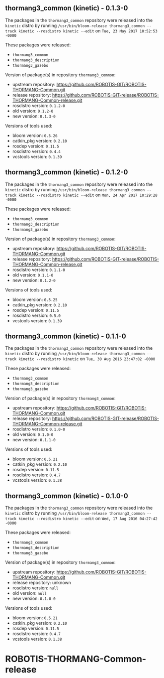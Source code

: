 ## thormang3_common (kinetic) - 0.1.3-0

The packages in the `thormang3_common` repository were released into the `kinetic` distro by running `/usr/bin/bloom-release thormang3_common --track kinetic --rosdistro kinetic --edit` on `Tue, 23 May 2017 10:52:53 -0000`

These packages were released:
- `thormang3_common`
- `thormang3_description`
- `thormang3_gazebo`

Version of package(s) in repository `thormang3_common`:

- upstream repository: https://github.com/ROBOTIS-GIT/ROBOTIS-THORMANG-Common.git
- release repository: https://github.com/ROBOTIS-GIT-release/ROBOTIS-THORMANG-Common-release.git
- rosdistro version: `0.1.2-0`
- old version: `0.1.2-0`
- new version: `0.1.3-0`

Versions of tools used:

- bloom version: `0.5.26`
- catkin_pkg version: `0.2.10`
- rosdep version: `0.11.5`
- rosdistro version: `0.4.4`
- vcstools version: `0.1.39`


## thormang3_common (kinetic) - 0.1.2-0

The packages in the `thormang3_common` repository were released into the `kinetic` distro by running `/usr/bin/bloom-release thormang3_common --track kinetic --rosdistro kinetic --edit` on `Mon, 24 Apr 2017 10:29:28 -0000`

These packages were released:
- `thormang3_common`
- `thormang3_description`
- `thormang3_gazebo`

Version of package(s) in repository `thormang3_common`:

- upstream repository: https://github.com/ROBOTIS-GIT/ROBOTIS-THORMANG-Common.git
- release repository: https://github.com/ROBOTIS-GIT-release/ROBOTIS-THORMANG-Common-release.git
- rosdistro version: `0.1.1-0`
- old version: `0.1.1-0`
- new version: `0.1.2-0`

Versions of tools used:

- bloom version: `0.5.25`
- catkin_pkg version: `0.2.10`
- rosdep version: `0.11.5`
- rosdistro version: `0.5.0`
- vcstools version: `0.1.39`


## thormang3_common (kinetic) - 0.1.1-0

The packages in the `thormang3_common` repository were released into the `kinetic` distro by running `/usr/bin/bloom-release thormang3_common --track kinetic --rosdistro kinetic` on `Tue, 30 Aug 2016 23:47:02 -0000`

These packages were released:
- `thormang3_common`
- `thormang3_description`
- `thormang3_gazebo`

Version of package(s) in repository `thormang3_common`:

- upstream repository: https://github.com/ROBOTIS-GIT/ROBOTIS-THORMANG-Common.git
- release repository: https://github.com/ROBOTIS-GIT-release/ROBOTIS-THORMANG-Common-release.git
- rosdistro version: `0.1.0-0`
- old version: `0.1.0-0`
- new version: `0.1.1-0`

Versions of tools used:

- bloom version: `0.5.21`
- catkin_pkg version: `0.2.10`
- rosdep version: `0.11.5`
- rosdistro version: `0.4.7`
- vcstools version: `0.1.38`


## thormang3_common (kinetic) - 0.1.0-0

The packages in the `thormang3_common` repository were released into the `kinetic` distro by running `/usr/bin/bloom-release thormang3_common --track kinetic --rosdistro kinetic --edit` on `Wed, 17 Aug 2016 04:27:42 -0000`

These packages were released:
- `thormang3_common`
- `thormang3_description`
- `thormang3_gazebo`

Version of package(s) in repository `thormang3_common`:

- upstream repository: https://github.com/ROBOTIS-GIT/ROBOTIS-THORMANG-Common.git
- release repository: unknown
- rosdistro version: `null`
- old version: `null`
- new version: `0.1.0-0`

Versions of tools used:

- bloom version: `0.5.21`
- catkin_pkg version: `0.2.10`
- rosdep version: `0.11.5`
- rosdistro version: `0.4.7`
- vcstools version: `0.1.38`


# ROBOTIS-THORMANG-Common-release